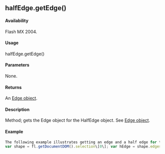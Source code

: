 ## halfEdge.getEdge()

#### Availability

Flash MX 2004.

#### Usage

halfEdge.getEdge()

#### Parameters

None.

#### Returns

An [Edge object](#_bookmark362).

#### Description

Method; gets the Edge object for the HalfEdge object. See [Edge object](#_bookmark362).

#### Example

```javascript
The following example illustrates getting an edge and a half edge for the specified shape:
var shape = fl.getDocumentDOM().selection\[0\]; var hEdge = shape.edges\[0\].getHalfEdge(0); var edge = hEdge.getEdge();

```